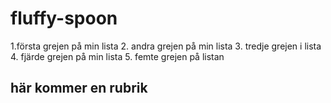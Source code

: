 # fluffy-spoon
1.första grejen på min lista
2. andra grejen på min lista
3. tredje grejen i lista
4. fjärde grejen på min lista
5. femte grejen på listan
## här kommer en rubrik